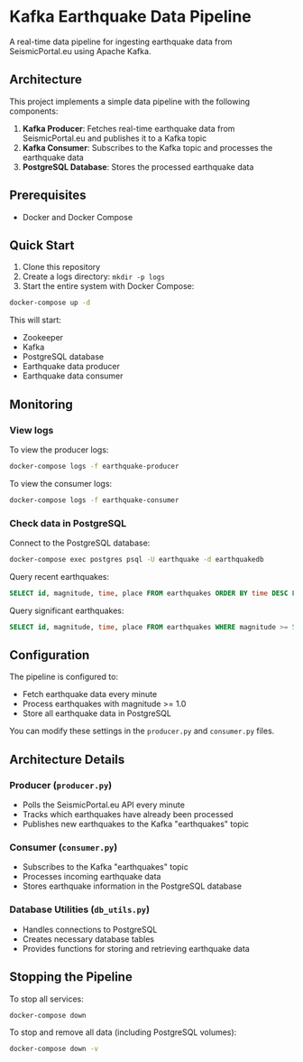 # Kafka Earthquake Data Pipeline

A real-time data pipeline for ingesting earthquake data from SeismicPortal.eu using Apache Kafka.

## Architecture

This project implements a simple data pipeline with the following components:

1. **Kafka Producer**: Fetches real-time earthquake data from SeismicPortal.eu and publishes it to a Kafka topic
2. **Kafka Consumer**: Subscribes to the Kafka topic and processes the earthquake data
3. **PostgreSQL Database**: Stores the processed earthquake data

## Prerequisites

- Docker and Docker Compose

## Quick Start

1. Clone this repository
2. Create a logs directory: `mkdir -p logs`
3. Start the entire system with Docker Compose:

```bash
docker-compose up -d
```

This will start:
- Zookeeper
- Kafka
- PostgreSQL database
- Earthquake data producer
- Earthquake data consumer

## Monitoring

### View logs

To view the producer logs:
```bash
docker-compose logs -f earthquake-producer
```

To view the consumer logs:
```bash
docker-compose logs -f earthquake-consumer
```

### Check data in PostgreSQL

Connect to the PostgreSQL database:
```bash
docker-compose exec postgres psql -U earthquake -d earthquakedb
```

Query recent earthquakes:
```sql
SELECT id, magnitude, time, place FROM earthquakes ORDER BY time DESC LIMIT 10;
```

Query significant earthquakes:
```sql
SELECT id, magnitude, time, place FROM earthquakes WHERE magnitude >= 5.0 ORDER BY time DESC;
```

## Configuration

The pipeline is configured to:
- Fetch earthquake data every minute
- Process earthquakes with magnitude >= 1.0
- Store all earthquake data in PostgreSQL

You can modify these settings in the `producer.py` and `consumer.py` files.

## Architecture Details

### Producer (`producer.py`)
- Polls the SeismicPortal.eu API every minute
- Tracks which earthquakes have already been processed
- Publishes new earthquakes to the Kafka "earthquakes" topic

### Consumer (`consumer.py`)
- Subscribes to the Kafka "earthquakes" topic
- Processes incoming earthquake data
- Stores earthquake information in the PostgreSQL database

### Database Utilities (`db_utils.py`)
- Handles connections to PostgreSQL
- Creates necessary database tables
- Provides functions for storing and retrieving earthquake data

## Stopping the Pipeline

To stop all services:
```bash
docker-compose down
```

To stop and remove all data (including PostgreSQL volumes):
```bash
docker-compose down -v
``` 